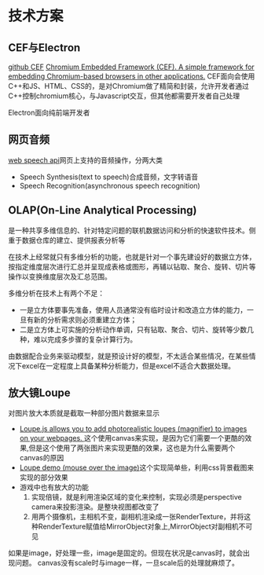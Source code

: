 # 技术方案

## CEF与Electron

[github CEF](https://github.com/chromiumembedded/cef)
[Chromium Embedded Framework (CEF). A simple framework for embedding Chromium-based browsers in other applications.](https://bitbucket.org/chromiumembedded/workspace/projects/CEF)
CEF面向会使用C++和JS、HTML、CSS的，是对Chromium做了精简和封装，允许开发者通过C++控制chromium核心，与Javascript交互，但其他都需要开发者自己处理

Electron面向纯前端开发者

## 网页音频

[web speech api](https://developer.mozilla.org/en-US/docs/Web/API/Web_Speech_API)网页上支持的音频操作，分两大类
- Speech Synthesis(text to speech)合成音频，文字转语音
- Speech Recognition(asynchronous speech recognition)

## OLAP(On-Line Analytical Processing)

是一种共享多维信息的、针对特定问题的联机数据访问和分析的快速软件技术。侧重于数据仓库的建立、提供报表分析等

在技术上经常就只有多维分析的功能，也就是针对一个事先建设好的数据立方体，按指定维度层次进行汇总并呈现成表格或图形，再辅以钻取、聚合、旋转、切片等操作以变换维度层次及汇总范围。

多维分析在技术上有两个不足：
- 一是立方体要事先准备，使用人员通常没有临时设计和改造立方体的能力，一旦有新的分析需求则必须重建立方体；
- 二是立方体上可实施的分析动作单调，只有钻取、聚合、切片、旋转等少数几种，难以完成多步骤的复杂计算行为。

由数据配合业务来驱动模型，就是预设计好的模型，不太适合某些情况，在某些情况下excel在一定程度上具备某种分析能力，但是excel不适合大数据处理。

## 放大镜Loupe

对图片放大本质就是截取一种部分图片数据来显示
- [Loupe.js allows you to add photorealistic loupes (magnifier) to images on your webpages. ](https://sprayhank.github.io/CVI/loupe/")这个使用canvas来实现，是因为它们需要一个更酷的效果,但是这个使用了两张图片来实现更酷的效果，这也是为什么需要两个canvas的原因
- [Loupe demo (mouse over the image)](https://nishanths.github.io/loupe-js/)这个实现简单些，利用css背景截图来实现的部分效果
- 游戏中也有放大的功能
    1. 实现倍镜，就是利用渲染区域的变化来控制，实现必须是perspective camera来投影渲染。是整块视图都改变了 
    2. 用两个摄像机，主相机不变，副相机渲染成一张RenderTexture，并将这种RenderTexture赋值给MirrorObject对象上,MirrorObject对副相机不可见

如果是image，好处理一些，image是固定的。但现在状况是canvas时，就会出现问题。
canvas没有scale时与image一样，一旦scale后的处理就麻烦了。


